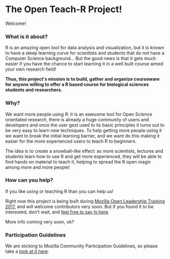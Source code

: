# The Open Teach-R Project!

Welcome!

### What is it about?

R is an amazing open tool for data analysis and visualization, but it is known to have a steep learning curve for scientists and students that do not have a Computer Science background... But the good news is that it gets much easier if you have the chance to start learning it in a well built course aimed your own research field!

**Thus, this project's mission is to build, gather and organize courseware for anyone willing to offer a R based course for biological sciences students and researchers.**

### Why?

We want more people using R: it is an awesome tool for Open Science orientated research, there is already a huge community of users and developers and once the user gest used to its basic principles it turns out to be very easy to learn new techniques. To help getting more people using it we want to break the initial learning barrier, and we want do this making it easier for the more experienced users to teach R to beginners.

The idea is to create a snowball-like effect: as more scientists, lectures and students learn how to use R and get more experienced, they will be able to find hands on material to teach it, helping to spread the R open magic among more and more people!

### How can you help?

If you like using or teaching R than you can help us!

Right now this project is being built during [Mozilla Open Leadership Training 2017](https://mozilla.github.io/open-leadership-training-series/), and will welcome contributors very soon. But if you found it to be interested, don't wait, and [feel free to say hi here](https://github.com/marcosvital/teach-R-project/issues/1).

More info coming very soon, ok?

### Participation Guidelines

We are sticking to Mozilla Community Participation Guidelines, so please take a [look at it here](https://www.mozilla.org/en-US/about/governance/policies/participation/).
